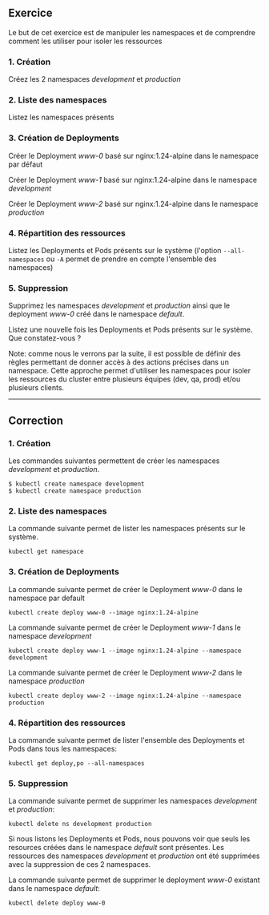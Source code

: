 ## Exercice

Le but de cet exercice est de manipuler les namespaces et de comprendre comment les utiliser pour isoler les ressources

### 1. Création

Créez les 2 namespaces *development* et *production*

### 2. Liste des namespaces

Listez les namespaces présents

### 3. Création de Deployments

Créer le Deployment *www-0* basé sur nginx:1.24-alpine dans le namespace par défaut

Créer le Deployment *www-1* basé sur nginx:1.24-alpine dans le namespace *development*

Créer le Deployment *www-2* basé sur nginx:1.24-alpine dans le namespace *production*

### 4. Répartition des ressources

Listez les Deployments et Pods présents sur le système (l'option `--all-namespaces` ou `-A` permet de prendre en compte l'ensemble des namespaces)

### 5. Suppression

Supprimez les namespaces *development* et *production* ainsi que le deployment *www-0* créé dans le namespace *default*.

Listez une nouvelle fois les Deployments et Pods présents sur le système. Que constatez-vous ?

Note: comme nous le verrons par la suite, il est possible de définir des règles permettant de donner accès à des actions précises dans un namespace. Cette approche permet d'utiliser les namespaces pour isoler les ressources du cluster entre plusieurs équipes (dev, qa, prod) et/ou plusieurs clients.

---

## Correction

### 1. Création

Les commandes suivantes permettent de créer les namespaces *development* et *production*.

```
$ kubectl create namespace development
$ kubectl create namespace production
```

### 2. Liste des namespaces

La commande suivante permet de lister les namespaces présents sur le système.

```
kubectl get namespace
```

### 3. Création de Deployments

La commande suivante permet de créer le Deployment *www-0* dans le namespace par default

```
kubectl create deploy www-0 --image nginx:1.24-alpine
```

La commande suivante permet de créer le Deployment *www-1* dans le namespace *development*

```
kubectl create deploy www-1 --image nginx:1.24-alpine --namespace development
```

La commande suivante permet de créer le Deployment *www-2* dans le namespace *production*

```
kubectl create deploy www-2 --image nginx:1.24-alpine --namespace production
```

### 4. Répartition des ressources

La commande suivante permet de lister l'ensemble des Deployments et Pods dans tous les namespaces:

```
kubectl get deploy,po --all-namespaces
```

### 5. Suppression

La commande suivante permet de supprimer les namespaces *development* et *production*:

```
kubectl delete ns development production
```

Si nous listons les Deployments et Pods, nous pouvons voir que seuls les resources créées dans le namespace *default* sont présentes. Les ressources des namespaces *development* et *production* ont été supprimées avec la suppression de ces 2 namespaces.

La commande suivante permet de supprimer le deployment *www-0* existant dans le namespace *default*:

```
kubectl delete deploy www-0
```